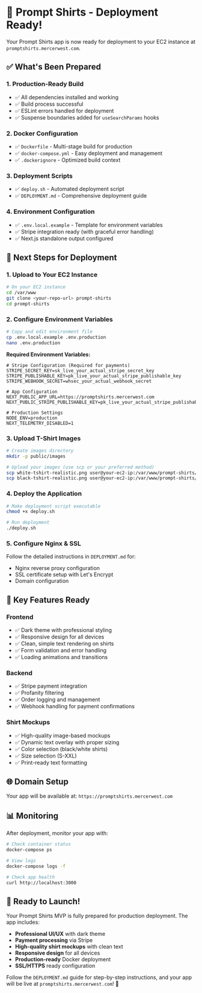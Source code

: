 # 🚀 Prompt Shirts - Deployment Ready!

Your Prompt Shirts app is now ready for deployment to your EC2 instance at `promptshirts.mercerwest.com`.

## ✅ What's Been Prepared

### 1. **Production-Ready Build**
- ✅ All dependencies installed and working
- ✅ Build process successful
- ✅ ESLint errors handled for deployment
- ✅ Suspense boundaries added for `useSearchParams` hooks

### 2. **Docker Configuration**
- ✅ `Dockerfile` - Multi-stage build for production
- ✅ `docker-compose.yml` - Easy deployment and management
- ✅ `.dockerignore` - Optimized build context

### 3. **Deployment Scripts**
- ✅ `deploy.sh` - Automated deployment script
- ✅ `DEPLOYMENT.md` - Comprehensive deployment guide

### 4. **Environment Configuration**
- ✅ `.env.local.example` - Template for environment variables
- ✅ Stripe integration ready (with graceful error handling)
- ✅ Next.js standalone output configured

## 🎯 Next Steps for Deployment

### 1. **Upload to Your EC2 Instance**

```bash
# On your EC2 instance
cd /var/www
git clone <your-repo-url> prompt-shirts
cd prompt-shirts
```

### 2. **Configure Environment Variables**

```bash
# Copy and edit environment file
cp .env.local.example .env.production
nano .env.production
```

**Required Environment Variables:**
```env
# Stripe Configuration (Required for payments)
STRIPE_SECRET_KEY=sk_live_your_actual_stripe_secret_key
STRIPE_PUBLISHABLE_KEY=pk_live_your_actual_stripe_publishable_key
STRIPE_WEBHOOK_SECRET=whsec_your_actual_webhook_secret

# App Configuration
NEXT_PUBLIC_APP_URL=https://promptshirts.mercerwest.com
NEXT_PUBLIC_STRIPE_PUBLISHABLE_KEY=pk_live_your_actual_stripe_publishable_key

# Production Settings
NODE_ENV=production
NEXT_TELEMETRY_DISABLED=1
```

### 3. **Upload T-Shirt Images**

```bash
# Create images directory
mkdir -p public/images

# Upload your images (use scp or your preferred method)
scp white-tshirt-realistic.png user@your-ec2-ip:/var/www/prompt-shirts/public/images/
scp black-tshirt-realistic.png user@your-ec2-ip:/var/www/prompt-shirts/public/images/
```

### 4. **Deploy the Application**

```bash
# Make deployment script executable
chmod +x deploy.sh

# Run deployment
./deploy.sh
```

### 5. **Configure Nginx & SSL**

Follow the detailed instructions in `DEPLOYMENT.md` for:
- Nginx reverse proxy configuration
- SSL certificate setup with Let's Encrypt
- Domain configuration

## 🔧 Key Features Ready

### **Frontend**
- ✅ Dark theme with professional styling
- ✅ Responsive design for all devices
- ✅ Clean, simple text rendering on shirts
- ✅ Form validation and error handling
- ✅ Loading animations and transitions

### **Backend**
- ✅ Stripe payment integration
- ✅ Profanity filtering
- ✅ Order logging and management
- ✅ Webhook handling for payment confirmations

### **Shirt Mockups**
- ✅ High-quality image-based mockups
- ✅ Dynamic text overlay with proper sizing
- ✅ Color selection (black/white shirts)
- ✅ Size selection (S-XXL)
- ✅ Print-ready text formatting

## 🌐 Domain Setup

Your app will be available at: `https://promptshirts.mercerwest.com`

## 📊 Monitoring

After deployment, monitor your app with:
```bash
# Check container status
docker-compose ps

# View logs
docker-compose logs -f

# Check app health
curl http://localhost:3000
```

## 🎉 Ready to Launch!

Your Prompt Shirts MVP is fully prepared for production deployment. The app includes:

- **Professional UI/UX** with dark theme
- **Payment processing** via Stripe
- **High-quality shirt mockups** with clean text
- **Responsive design** for all devices
- **Production-ready** Docker deployment
- **SSL/HTTPS** ready configuration

Follow the `DEPLOYMENT.md` guide for step-by-step instructions, and your app will be live at `promptshirts.mercerwest.com`! 🚀 